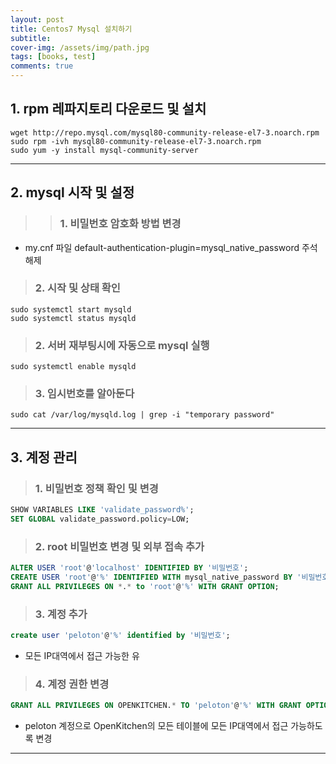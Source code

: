 ```yaml
---
layout: post
title: Centos7 Mysql 설치하기
subtitle: 
cover-img: /assets/img/path.jpg
tags: [books, test]
comments: true
---
```


## 1. rpm 레파지토리 다운로드 및 설치
```console
wget http://repo.mysql.com/mysql80-community-release-el7-3.noarch.rpm
sudo rpm -ivh mysql80-community-release-el7-3.noarch.rpm
sudo yum -y install mysql-community-server
```

---

## 2. mysql 시작 및 설정

>> ### 1. 비밀번호 암호화 방법 변경
* my.cnf 파일 default-authentication-plugin=mysql_native_password 주석 해제

> ### 2. 시작 및 상태 확인
```console
sudo systemctl start mysqld
sudo systemctl status mysqld
```

> ### 2. 서버 재부팅시에 자동으로 mysql 실행
```console
sudo systemctl enable mysqld
```
> ### 3. 임시번호를 알아둔다
```console
sudo cat /var/log/mysqld.log | grep -i "temporary password"
```
---

## 3. 계정 관리

> ### 1. 비밀번호 정책 확인 및 변경
```sql
SHOW VARIABLES LIKE 'validate_password%';
SET GLOBAL validate_password.policy=LOW;
```

> ### 2. root 비밀번호 변경 및 외부 접속 추가
```sql
ALTER USER 'root'@'localhost' IDENTIFIED BY '비밀번호';
CREATE USER 'root'@'%' IDENTIFIED WITH mysql_native_password BY '비밀번호';
GRANT ALL PRIVILEGES ON *.* to 'root'@'%' WITH GRANT OPTION;
```

> ### 3. 계정 추가
```sql
create user 'peloton'@'%' identified by '비밀번호';
```
* 모든 IP대역에서 접근 가능한 유

> ### 4. 계정 권한 변경
```sql
GRANT ALL PRIVILEGES ON OPENKITCHEN.* TO 'peloton'@'%' WITH GRANT OPTION;
```
* peloton 계정으로 OpenKitchen의 모든 테이블에 모든 IP대역에서 접근 가능하도록 변경

---
